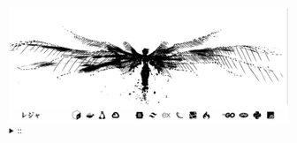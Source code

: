 <img src="./banner.png">
<details><summary> :: </summary>
<!--START_SECTION:waka-->

```
From: 09 August 2024 - To: 15 May 2025

Total Time: 1,357 hrs 16 mins

Python                     376 hrs 6 mins  //////-------------------   25.70 %
PHP                        255 hrs         ////---------------------   17.42 %
Markdown                   209 hrs 55 mins ////---------------------   14.34 %
Other                      106 hrs 17 mins //-----------------------   07.26 %
```

<!--END_SECTION:waka-->
</details>

